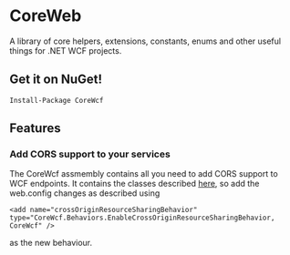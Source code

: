 CoreWeb
=======
<!--[![Build status](https://ci.appveyor.com/api/projects/status/an3ae5b27guf47iu)](https://ci.appveyor.com/project/benmccallum/coreweb)-->

A library of core helpers, extensions, constants, enums and other useful things for .NET WCF projects.

## Get it on NuGet!

    Install-Package CoreWcf
	
	
## Features
### Add CORS support to your services
The CoreWcf assmembly contains all you need to add CORS support to WCF endpoints.
It contains the classes described [here](http://enable-cors.org/server_wcf.html), so add the web.config changes as described using

```
<add name="crossOriginResourceSharingBehavior" type="CoreWcf.Behaviors.EnableCrossOriginResourceSharingBehavior, CoreWcf" />
```

as the new behaviour.
